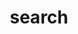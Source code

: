 ---
title: "search" # in any language you want
layout: "search" # is necessary
# url: "/archive"
# description: "Description for Search"
summary: "search"
placeholder: "Search posts..."
---